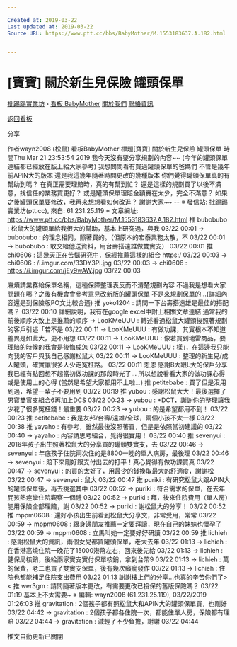 ```yaml
---

Created at: 2019-03-22
Last updated at: 2019-03-22
Source URL: https://www.ptt.cc/bbs/BabyMother/M.1553183637.A.182.html


---
```


# [寶寶] 關於新生兒保險 罐頭保單


[批踢踢實業坊](https://www.ptt.cc/bbs/) › [看板 BabyMother](https://www.ptt.cc/bbs/BabyMother/index.html) [關於我們](https://www.ptt.cc/about.html) [聯絡資訊](https://www.ptt.cc/contact.html)

[返回看板](https://www.ptt.cc/bbs/BabyMother/index.html)

分享

作者wayn2008 (松鼠)
看板BabyMother
標題\[寶寶\] 關於新生兒保險 罐頭保單
時間Thu Mar 21 23:53:54 2019
我今天沒有要分享規劃的內容~~ (今年的罐頭保單連結都已經放在版上給大家參考) 我想問問看有買過罐頭保單的爸媽們 不管是幾年前APIN大的版本 還是我這幾年隨著時間更改的幾種版本 你們覺得罐頭保單真的有幫助到嗎？ 在真正需要理賠時，真的有幫到忙？ 還是這樣的規劃買了以後不滿意，找信任的業務買更好？ 或是罐頭保單理賠金額實在太少，完全不滿意？ 如果之後罐頭保單要修改，我再來想想看如何改進？ 謝謝大家~~ -- ※ 發信站: 批踢踢實業坊(ptt.cc), 來自: 61.231.25.119 ※ 文章網址: <https://www.ptt.cc/bbs/BabyMother/M.1553183637.A.182.html>
推 bubobubo : 松鼠大的罐頭單給我很大的幫助，基本上研究過，與我 03/22 00:01
→ bubobubo : 的理念相同，照著買的。（但原本的宏泰業務太散，不 03/22 00:01
→ bubobubo : 敢交給他送資料，用台壽搭遠雄做雙實支） 03/22 00:01
推 chi0606 : 這幾天正在苦惱研究中，保經推薦這樣的組合 https:/ 03/22 00:03
→ chi0606 : /i.imgur.com/33DY3Pl.jpg 03/22 00:03
→ chi0606 : <https://i.imgur.com/jEy9wAW.jpg> 03/22 00:03

麻煩請業務給保單名稱，這種保障整理表反而不清楚規劃內容 不過我是想看大家問題在哪？之後有機會會參考意見改新版的罐頭保單 不是來規劃保單的...(詳細內容還是到保險版PO文比較合適)
推 yoko1204 : 請問一下台壽搭遠雄是最佳的搭配嗎？ 03/22 00:10
詳細說明，我有在google excel中附上相關文章連結 通常我的前後順序大致上是推薦的順序
→ LooKMeUUU : 轉述看過松鼠大罐頭後照著規劃的客戶引述「若不是 03/22 00:11
→ LooKMeUUU : 有做功課，其實根本不知道差異是如此大，更不用想 03/22 00:11
→ LooKMeUUU : 像若買到地雷商品，要理賠的時候的我會是後悔成怎 03/22 00:11
→ LooKMeUUU : 樣」，在這邊我只能向我的客戶與我自己感謝松鼠大 03/22 00:11
→ LooKMeUUU : 整理的新生兒/成人罐頭，確實讓很多人少走冤枉路。 03/22 00:11
恩恩 感謝B大跟L大的保戶分享 我已經有點回想不起當初做功課的那段時光了... 所以想說看看大家的做功課心得或是使用上的心得 (當然是希望大家都用不上啦...)
推 petitebabe : 買了但是沒用到過，希望一輩子不要用到 03/22 00:19
推 yubou : 感謝松鼠大大！最後選擇了男寶雙實支組合6再加上DCS 03/22 00:23
→ yubou : +DCT，謝謝你的整理讓我少花了很多冤枉錢！最重要 03/22 00:23
→ yubou : 的是希望都用不到！ 03/22 00:23
推 petitebabe : 我是友邦/台壽/遠雄/全球，兩個小孩不太一樣 03/22 00:38
推 yayaho : 有參考，雖然最後沒照著買，但是是依照當初建議的 03/22 00:40
→ yayaho : 內容請思考組合，覺得很實用！ 03/22 00:40
推 sevenyui : 2016年孩子出生照著松鼠大的分享買的罐頭雙實支，去 03/22 00:46
→ sevenyui : 年底孩子住院兩次住的是8800一晚的單人病房，最後理 03/22 00:46
→ sevenyui : 賠下來剛好跟支付出去的打平！真心覺得有做功課買真 03/22 00:47
→ sevenyui : 的買的太好了，用最少的錢換取最大的舒適度，謝謝松 03/22 00:47
→ sevenyui : 鼠大 03/22 00:47
推 puriki : 有研究松鼠大跟APIN大的罐頭保單後，再去挑選其中 03/22 00:52
→ puriki : 符合需求的保單，在去年屁孩熱痙攣住院觀察一個禮 03/22 00:52
→ puriki : 拜，後來住院費用（單人房）能用保險全部理賠，謝 03/22 00:52
→ puriki : 謝松鼠大的分享！ 03/22 00:52
推 mppm0608 : 還好小孩出生前看到松鼠大分享文，非常受用，常常 03/22 00:59
→ mppm0608 : 跟身邊朋友推薦一定要拜讀，現在自己的妹妹也懷孕了 03/22 00:59
→ mppm0608 : 立馬叫她一定要好好研讀 03/22 00:59
推 lichieh : 感謝松鼠大的資訊，兩個女兒都買罐頭保單，老大去年 03/22 01:13
→ lichieh : 在香港高燒住院一晚花了15000港幣左右，回來後先給 03/22 01:13
→ lichieh : 健保局核銷，後給兩家實支實付保單核銷，拿到台幣9 03/22 01:13
→ lichieh : 萬的保費，老二也買了雙實支保單，後有幾次癲癇發作 03/22 01:13
→ lichieh : 住院也都能補足住院支出費用 03/22 01:13
謝謝樓上們的分享...也真的辛苦你們了><
推 wer3gm : 請問隨著版本更改，有需要更改已投保的舊版保險嗎？ 03/22 01:19
基本上不太需要~ ※ 編輯: wayn2008 (61.231.25.119), 03/22/2019 01:26:03
推 gravitation : 2個孩子都有照松鼠大和APIN大的罐頭保單買，也剛好 03/22 04:42
→ gravitation : 2個孩子都各住院一次，都能住單人房，保險都有理賠 03/22 04:44
→ gravitation : 減輕了不少負擔，謝謝 03/22 04:44

推文自動更新已關閉

